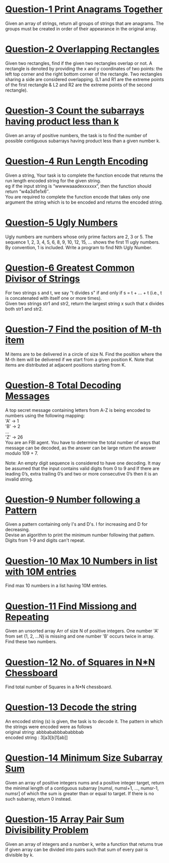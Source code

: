 # [Question-1  Print Anagrams Together](https://practice.geeksforgeeks.org/problems/print-anagrams-together/1/)
  
Given an array of strings, return all groups of strings that are anagrams. The groups must be created in order of their appearance in the original array.  
  
# [Question-2 Overlapping Rectangles](https://practice.geeksforgeeks.org/problems/overlapping-rectangles1924/1/)
  
Given two rectangles, find if the given two rectangles overlap or not. A rectangle is denoted by providing the x and y coordinates of two points: the left top corner and the   right bottom corner of the rectangle. Two rectangles sharing a side are considered overlapping. (L1 and R1 are the extreme points of the first rectangle & L2 and R2 are the   extreme points of the second rectangle).  

# [Question-3 Count the subarrays having product less than k](https://practice.geeksforgeeks.org/problems/count-the-subarrays-having-product-less-than-k1708/1/)
  
Given an array of positive numbers, the task is to find the number of possible contiguous subarrays having product less than a given number k.  
  
# [Question-4 Run Length Encoding](https://practice.geeksforgeeks.org/problems/run-length-encoding/1/)
  
Given a string, Your task is to  complete the function encode that returns the run length encoded string for the given string.  
eg if the input string is “wwwwaaadexxxxxx”, then the function should return “w4a3d1e1x6″.  
You are required to complete the function encode that takes only one argument the string which is to be encoded and returns the encoded string.  
  
# [Question-5 Ugly Numbers](https://practice.geeksforgeeks.org/problems/ugly-numbers2254/1/)  
  
Ugly numbers are numbers whose only prime factors are 2, 3 or 5. The sequence 1, 2, 3, 4, 5, 6, 8, 9, 10, 12, 15, … shows the first 11 ugly numbers. By convention, 1 is   included. Write a program to find Nth Ugly Number.  
  
# [Question-6 Greatest Common Divisor of Strings](https://leetcode.com/problems/greatest-common-divisor-of-strings/)  
  
For two strings s and t, we say "t divides s" if and only if s = t + ... + t (i.e., t is concatenated with itself one or more times).  
Given two strings str1 and str2, return the largest string x such that x divides both str1 and str2.  
  
# [Question-7 Find the position of M-th item](https://practice.geeksforgeeks.org/problems/find-the-position-of-m-th-item1723/1/)  
  
M items are to be delivered in a circle of size N. Find the position where the M-th item will be delivered if we start from a given position K. Note that items are distributed   at adjacent positions starting from K.  
  
# [Question-8 Total Decoding Messages](https://practice.geeksforgeeks.org/problems/total-decoding-messages1235/1/)  
  
A top secret message containing letters from A-Z is being encoded to numbers using the following mapping:  
'A' -> 1  
'B' -> 2  
...  
'Z' -> 26  
You are an FBI agent. You have to determine the total number of ways that message can be decoded, as the answer can be large return the answer modulo 109 + 7.  
  
Note: An empty digit sequence is considered to have one decoding. It may be assumed that the input contains valid digits from 0 to 9 and If there are leading 0’s, extra trailing  0’s and two or more consecutive 0’s then it is an invalid string.  
  
# [Question-9 Number following a Pattern](https://practice.geeksforgeeks.org/problems/number-following-a-pattern3126/1)  
  
Given a pattern containing only I's and D's. I for increasing and D for decreasing.  
Devise an algorithm to print the minimum number following that pattern. Digits from 1-9 and digits can't repeat.  
  
# [Question-10 Max 10 Numbers in list with 10M entries](https://www.geeksforgeeks.org/python-program-to-find-n-largest-elements-from-a-list/?ref=lbp)  
  
Find max 10 numbers in a list having 10M entries.  
  
# [Question-11 Find Missiong and Repeating](https://practice.geeksforgeeks.org/problems/find-missing-and-repeating2512/1/)  
  
Given an unsorted array Arr of size N of positive integers. One number 'A' from set {1, 2, …N} is missing and one number 'B' occurs twice in array. Find these two numbers.  
  
# [Question-12 No. of Squares in N*N Chessboard](https://practice.geeksforgeeks.org/problems/squares-in-nn-chessboard1801/1)  
  
Find total number of Squares in a N*N chessboard.  
  
# [Question-13 Decode the string](https://practice.geeksforgeeks.org/problems/decode-the-string2444/1)  
  
An encoded string (s) is given, the task is to decode it. The pattern in which the strings were encoded were as follows  
original string: abbbababbbababbbab   
encoded string : 3[a3[b]1[ab]]  
  
# [Question-14 Minimum Size Subarray Sum](https://leetcode.com/problems/minimum-size-subarray-sum/)  
  
Given an array of positive integers nums and a positive integer target, return the minimal length of a contiguous subarray [numsl, numsl+1, ..., numsr-1, numsr] of which the sum  is greater than or equal to target. If there is no such subarray, return 0 instead.  

# [Question-15 Array Pair Sum Divisibility Problem](https://practice.geeksforgeeks.org/problems/array-pair-sum-divisibility-problem3257/1)  
  
Given an array of integers and a number k, write a function that returns true if given array can be divided into pairs such that sum of every pair is divisible by k.  
  
